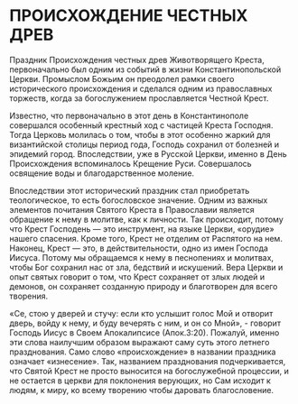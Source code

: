 # ПРОИСХОЖДЕНИЕ ЧЕСТНЫХ ДРЕВ

Праздник Происхождения честных древ Животворящего Креста, первоначально был одним из событий в жизни Константинопольской Церкви. Промыслом Божьим он преодолел рамки своего исторического происхождения и сделался одним из православных торжеств, когда за богослужением прославляется Честной Крест.

Известно, что первоначально в этот день в Константинополе совершался особенный крестный ход с частицей Креста Господня. Тогда Церковь молилась о том, чтобы в этот особенно жаркий для византийской столицы период года, Господь сохранил от болезней и эпидемий город. Впоследствии, уже в Русской Церкви, именно в День Происхождения вспоминалось Крещение Руси. Совершалось освящение воды и благодарственное моление.

Впоследствии этот исторический праздник стал приобретать теологическое, то есть богословское значение. Одним из важных элементов почитания Святого Креста в Православии является обращение к нему в молитве, как к личности. Так происходит, потому что Крест Господень — это инструмент, на языке Церкви, «орудие» нашего спасения. Кроме того, Крест не отделим от Распятого на нем. Наконец, Крест — это, в действительности, одно из имен Господа Иисуса. Потому мы обращаемся к нему в песнопениях и молитвах, чтобы Бог сохранил нас от зла, бедствий и искушений. Вера Церкви и опыт святых говорит о том, что Крест сохраняет от злых людей и демонов, он сохраняет созданную природу и благотворен для всего творения.

«Се, стою у дверей и стучу: если кто услышит голос Мой и отворит дверь, войду к нему, и буду вечерять с ним, и он со Мной», - говорит Господь Иисус в Своем Апокалипсисе (Апок.3:20). Пожалуй, именно эти слова наилучшим образом выражают саму суть этого летнего празднования. Само слово «происхождение» в названии праздника означает «изнесение». Так, названием празднования подчеркивается, что Святой Крест не просто выносится на богослужебной процессии, и не остается в церкви для поклонения верующих, но Сам исходит к людям, к миру, ко всему творению чтобы даровать благословение.
